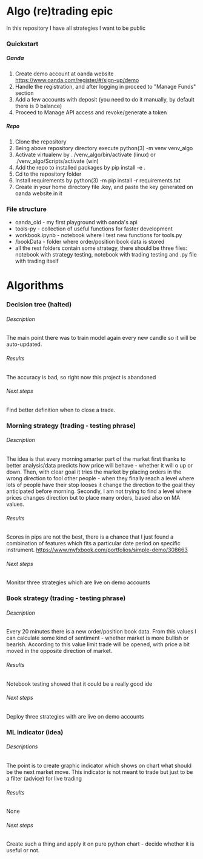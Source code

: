 
# Algo (re)trading epic

In this repository I have all strategies I want to be public

### Quickstart

##### Oanda
1) Create demo account at oanda website https://www.oanda.com/register/#/sign-up/demo
2) Handle the registration, and after logging in proceed to "Manage Funds" section
3) Add a few accounts with deposit (you need to do it manually, by default there is 0 balance)
4) Proceed to Manage API access and revoke/generate a token

##### Repo
1) Clone the repository
2) Being above repository directory execute python(3) -m venv venv_algo
3) Activate virtualenv by . /venv_algo/bin/activate (linux) or ./venv_algo/Scripts/activate (win)
4) Add the repo to installed packages by pip install -e .
5) Cd to the repository folder
6) Install requirements by python(3) -m pip install -r requirements.txt
7) Create in your home directory file .key, and paste the key generated on oanda website in it


### File structure

- oanda_old - my first playground with oanda's api
- tools-py - collection of useful functions for faster development
- workbook.ipynb - notebook where I test new functions for tools.py
- /bookData - folder where order/position book data is stored
- all the rest folders contain some strategy, there should be three 
 files: notebook with strategy testing, notebook with trading testing
 and .py file with trading itself

# Algorithms

### Decision tree (halted)

###### Description
The main point there was to train model again every new candle so it will 
be auto-updated.
###### Results 
The accuracy is bad, so right now this project is abandoned
###### Next steps
Find better definition when to close a trade.

### Morning strategy (trading - testing phrase)

###### Description
The idea is that every morning smarter part of the market first thanks to
better analysis/data predicts how price will behave - whether it will o up or down.
Then, with clear goal it tries the market by placing orders in the wrong direction 
to fool other people - when they finally reach a level where lots of people have their 
stop looses it change the direction to the goal they anticipated before morning.
Secondly, I am not trying to find a level where prices changes direction but
to place many orders, based also on MA values.
###### Results
Scores in pips are not the best, there is a chance that I just found
a combination of features which fits a particular date period on specific instrument.
https://www.myfxbook.com/portfolios/simple-demo/308663
###### Next steps
Monitor three strategies which are live on demo accounts

### Book strategy (trading - testing phrase)

###### Description
Every 20 minutes there is a new order/position book data. From this values I can calculate
some kind of sentiment - whether market is more bullish or bearish. According to this value
limit trade will be opened, with price a bit moved in the opposite direction of market.
###### Results
Notebook testing showed that it could be a really good ide
###### Next steps
Deploy three strategies with are live on demo accounts

### ML indicator (idea)

###### Descriptions
The point is to create graphic indicator which shows on chart what should be the next market move.
This indicator is not meant to trade but just to be a filter (advice) for live trading
###### Results
None
###### Next steps
Create such a thing and apply it on pure python chart - decide whether it is useful or not.
